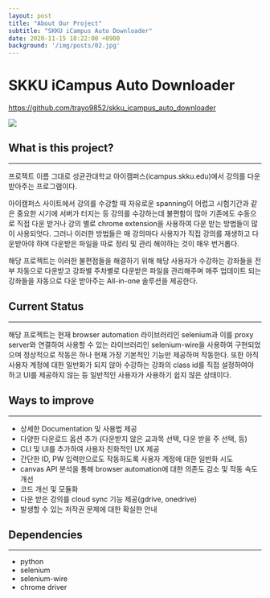 ```yaml
---
layout: post
title: "About Our Project"
subtitle: "SKKU iCampus Auto Downloader"
date: 2020-11-15 18:22:00 +0900
background: '/img/posts/02.jpg'
---
```


# SKKU iCampus Auto Downloader
<https://github.com/trayo9852/skku_icampus_auto_downloader>

<img class="img-fluid" src="/2020-2-OSS-3/img/posts/icampus_front.png"/>


## What is this project?
---------------
프로젝트 이름 그대로 성균관대학교 아이캠퍼스(icampus.skku.edu)에서 강의를 다운 받아주는 프로그램이다.

아이캠퍼스 사이트에서 강의를 수강할 때 자유로운 spanning이 어렵고 시험기간과 같은 중요한 시기에 서버가 터지는 등 강의를 수강하는데 불편함이 많아 
기존에도 수동으로 직접 다운 받거나 강의 별로 chrome extension을 사용하여 다운 받는 방법들이 많이 사용되엇다.
그러나 이러한 방법들은 매 강의마다 사용자가 직접 강의를 재생하고 다운받아야 하며 다운받은 파일을 따로 정리 및 관리 해야하는 것이 매우 번거롭다.

해당 프로젝트는 이러한 불편점들을 해결하기 위해 해당 사용자가 수강하는 강좌들을 전부 자동으로 다운받고 강좌별 주차별로 다운받은 파일을 관리해주며 
매주 업데이트 되는 강좌들을 자동으로 다운 받아주는 All-in-one 솔루션을 제공한다.


## Current Status
------------------------
해당 프로젝트는 현재 browser automation 라이브러리인 selenium과 이를 proxy server와 연결하여 사용할 수 있는 라이브러리인 selenium-wire을 사용하여 구현되었으며 정상적으로 작동은 하나 현재 가장 기본적인 기능만 제공하며 작동한다. 또한 아직 사용자 계정에 대한 일반화가 되지 않아 수강하는 강좌의 class id를 직접 설정하여야 하고 UI를 제공하지 않는 등 일반적인 사용자가 사용하기 쉽지 않은 상태이다.


## Ways to improve
-------------------------
* 상세한 Documentation 및 사용법 제공
* 다양한 다운로드 옵션 추가 (다운받지 않은 교과목 선택, 다운 받을 주 선택, 등)
* CLI 및 UI를 추가하여 사용자 친화적인 UX 제공
* 간단한 ID, PW 입력만으로도 작동하도록 사용자 계정에 대한 일반화 시도
* canvas API 분석을 통해 browser automation에 대한 의존도 감소 및 작동 속도 개선
* 코드 개선 및 모듈화
* 다운 받은 강의를 cloud sync 기능 제공(gdrive, onedrive)
* 발생할 수 있는 저작권 문제에 대한 확실한 안내


## Dependencies
-------------------------
* python
* selenium
* selenium-wire
* chrome driver

